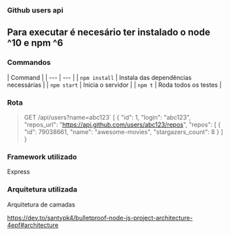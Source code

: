 ### Github users api

## Para executar é necesário ter instalado o node ^10 e npm ^6

### Commandos
| Command |
| --- | --- |
| `npm install` | Instala das dependências necessárias |
| `npm start` | Inicia o servidor |
| `npm t` | Roda todos os testes |

### Rota

> GET /api/users?name=abc123`
> [
>     {
>        "id": 1,
>        "login": "abc123",
>        "repos_url": "https://api.github.com/users/abc123/repos",
>        "repos": [
>            {
>                "id": 79038661,
>                "name": "awesome-movies",
>                "stargazers_count": 8
>            }
>        ]
>}

### Framework utilizado 
Express

### Arquitetura utilizada
Arquitetura de camadas

https://dev.to/santypk4/bulletproof-node-js-project-architecture-4epf#architecture
